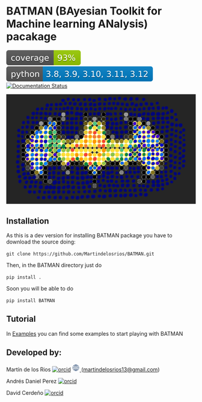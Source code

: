 # BATMAN (BAyesian Toolkit for Machine learning ANalysis) pacakage
<!-- README.md -->
![cov](.badges/coverage.svg)
[![python](.badges/python.svg)](https://www.python.org/downloads/release/python-380/)
[![Documentation Status](https://readthedocs.org/projects/batman-rtd/badge/?version=latest)](https://batman-rtd.readthedocs.io/en/latest/?badge=latest)

![logo](https://github.com/Martindelosrios/BATMAN/blob/master/.badges/LOGO.png)
## Installation

As this is a dev version for installing BATMAN package you have to download the source doing:

`git clone https://github.com/Martindelosrios/BATMAN.git`

Then, in the BATMAN directory just do

`pip install .`

Soon you will be able to do

`pip install BATMAN`

## Tutorial

In [Examples](https://github.com/Martindelosrios/BATMAN/tree/master/EXAMPLES) you can find some examples to start playing with BATMAN

## Developed by:

Martín de los Rios [![orcid](https://orcid.org/sites/default/files/images/orcid_16x16.png)](https://orcid.org/0000-0003-2190-2196) 
<a href="https://martindelosrios.netlify.app/">
<img src=".badges/website.jpeg" alt="" width="20" height="20">
</a> (martindelosrios13@gmail.com)

Andrés Daniel Perez [![orcid](https://orcid.org/sites/default/files/images/orcid_16x16.png)](https://orcid.org/0000-0002-9391-6047)

David Cerdeño [![orcid](https://orcid.org/sites/default/files/images/orcid_16x16.png)](https://orcid.org/0000-0002-7649-1956)
